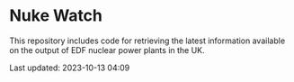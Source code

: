 # Nuke Watch

This repository includes code for retrieving the latest information available on the output of EDF nuclear power plants in the UK.

Last updated: 2023-10-13 04:09